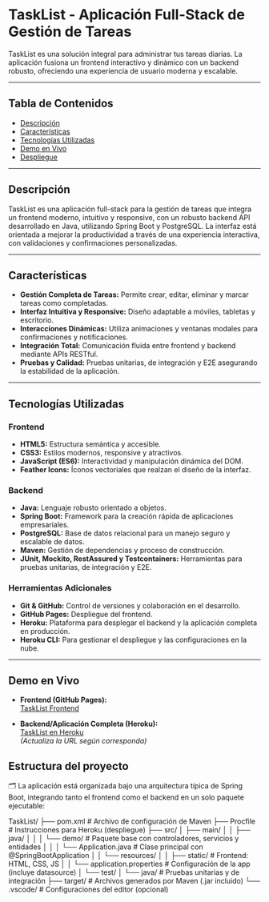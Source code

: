 # TaskList - Aplicación Full-Stack de Gestión de Tareas

TaskList es una solución integral para administrar tus tareas diarias. La aplicación fusiona un frontend interactivo y dinámico con un backend robusto, ofreciendo una experiencia de usuario moderna y escalable.

---

## Tabla de Contenidos

- [Descripción](#descripción)
- [Características](#características)
- [Tecnologías Utilizadas](#tecnologías-utilizadas)
- [Demo en Vivo](#demo-en-vivo)
- [Despliegue](#despliegue)

---

## Descripción

TaskList es una aplicación full-stack para la gestión de tareas que integra un frontend moderno, intuitivo y responsive, con un robusto backend API desarrollado en Java, utilizando Spring Boot y PostgreSQL. La interfaz está orientada a mejorar la productividad a través de una experiencia interactiva, con validaciones y confirmaciones personalizadas.

---

## Características

- **Gestión Completa de Tareas:** Permite crear, editar, eliminar y marcar tareas como completadas.
- **Interfaz Intuitiva y Responsive:** Diseño adaptable a móviles, tabletas y escritorio.
- **Interacciones Dinámicas:** Utiliza animaciones y ventanas modales para confirmaciones y notificaciones.
- **Integración Total:** Comunicación fluida entre frontend y backend mediante APIs RESTful.
- **Pruebas y Calidad:** Pruebas unitarias, de integración y E2E asegurando la estabilidad de la aplicación.

---

## Tecnologías Utilizadas

### Frontend
- **HTML5:** Estructura semántica y accesible.
- **CSS3:** Estilos modernos, responsive y atractivos.
- **JavaScript (ES6):** Interactividad y manipulación dinámica del DOM.
- **Feather Icons:** Íconos vectoriales que realzan el diseño de la interfaz.

### Backend
- **Java:** Lenguaje robusto orientado a objetos.
- **Spring Boot:** Framework para la creación rápida de aplicaciones empresariales.
- **PostgreSQL:** Base de datos relacional para un manejo seguro y escalable de datos.
- **Maven:** Gestión de dependencias y proceso de construcción.
- **JUnit, Mockito, RestAssured y Testcontainers:** Herramientas para pruebas unitarias, de integración y E2E.

### Herramientas Adicionales
- **Git & GitHub:** Control de versiones y colaboración en el desarrollo.
- **GitHub Pages:** Despliegue del frontend.
- **Heroku:** Plataforma para desplegar el backend y la aplicación completa en producción.
- **Heroku CLI:** Para gestionar el despliegue y las configuraciones en la nube.

---

## Demo en Vivo

- **Frontend (GitHub Pages):**  
  [TaskList Frontend](https://markito333.github.io/TaskListFrontend)

- **Backend/Aplicación Completa (Heroku):**  
  [TaskList en Heroku](https://tu-aplicacion.herokuapp.com)  
  *(Actualiza la URL según corresponda)*

## Estructura del proyecto

🗂
La aplicación está organizada bajo una arquitectura típica de Spring Boot, integrando tanto el frontend como el backend en un solo paquete ejecutable:

TaskList/
├── pom.xml                        # Archivo de configuración de Maven
├── Procfile                      # Instrucciones para Heroku (despliegue)
├── src/
│   ├── main/
│   │   ├── java/
│   │   │   └── demo/             # Paquete base con controladores, servicios y entidades
│   │   │       └── Application.java  # Clase principal con @SpringBootApplication
│   │   └── resources/
│   │       ├── static/          # Frontend: HTML, CSS, JS
│   │       └── application.properties # Configuración de la app (incluye datasource)
│   └── test/
│       └── java/                # Pruebas unitarias y de integración
├── target/                       # Archivos generados por Maven (.jar incluido)
└── .vscode/                      # Configuraciones del editor (opcional)



